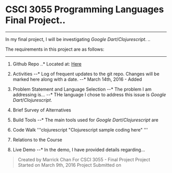 # CSCI 3055 Programming Languages Final Project..
***

In my final project, I will be investigating _Google Dart_/_Clojurescript_. ..

The requirements in this project are as follows:
***
1. Github Repo
..* Located at: [Here](http://github.com/marrickchan/csci3055-finalproject "CSCI 3055 Final Project")
2. Activities
--* Log of frequent updates to the git repo. Changes will be marked here along with a date.
--* March 14th, 2016 - Added 
3. Problem Statement and Language Selection
--* The problem I am addressing is...
--* THe language I chose to address this issue is _Google Dart_/_Clojurescript_.
4. Brief Survey of Alternatives
5. Build Tools
--* The main tools used for _Google Dart_/_Clojurescript_ are 
6. Code Walk
'''clojurescript
"Clojurescript sample coding here"
'''
7. Relations to the Course

8. Live Demo
--* In the demo, I have provided details regarding...

> Created by Marrick Chan
> For CSCI 3055 - Final Project
> Project Started on March 9th, 2016
> Project Submitted on 